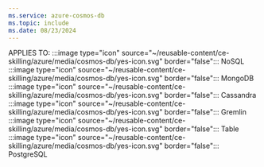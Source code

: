 ```yaml
---
ms.service: azure-cosmos-db
ms.topic: include
ms.date: 08/23/2024
---
```


APPLIES TO:
:::image type="icon" source="~/reusable-content/ce-skilling/azure/media/cosmos-db/yes-icon.svg" border="false":::
NoSQL
:::image type="icon" source="~/reusable-content/ce-skilling/azure/media/cosmos-db/yes-icon.svg" border="false":::
MongoDB
:::image type="icon" source="~/reusable-content/ce-skilling/azure/media/cosmos-db/yes-icon.svg" border="false":::
Cassandra
:::image type="icon" source="~/reusable-content/ce-skilling/azure/media/cosmos-db/yes-icon.svg" border="false":::
Gremlin
:::image type="icon" source="~/reusable-content/ce-skilling/azure/media/cosmos-db/yes-icon.svg" border="false":::
Table
:::image type="icon" source="~/reusable-content/ce-skilling/azure/media/cosmos-db/yes-icon.svg" border="false":::
PostgreSQL
